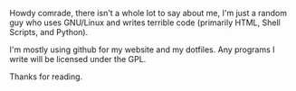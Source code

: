 Howdy comrade, there isn't a whole lot to say about me, I'm just a random guy who uses GNU/Linux and writes terrible code 
(primarily HTML, Shell Scripts, and Python).

I'm mostly using github for my website and my dotfiles. Any programs I write will be licensed under the GPL.

Thanks for reading.
